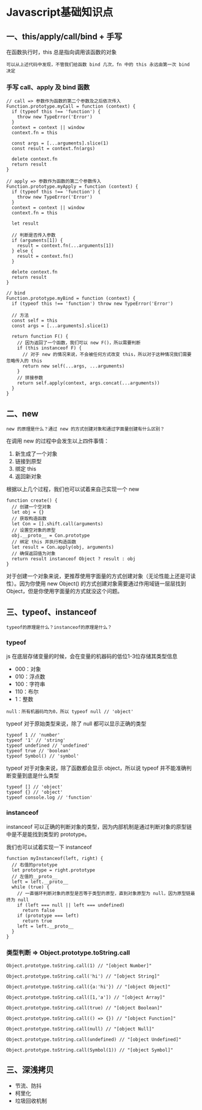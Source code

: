 # Javascript基础知识点

## 一、this/apply/call/bind + 手写

在函数执行时，this 总是指向调用该函数的对象

`可以从上述代码中发现，不管我们给函数 bind 几次，fn 中的 this 永远由第一次 bind 决定`

### 手写 call、apply 及 bind 函数

```
// call => 参数作为函数的第二个参数及之后依次传入
Function.prototype.myCall = function (context) {
  if (typeof this !== 'function') {
    throw new TypeError('Error')
  }
  context = context || window
  context.fn = this

  const args = [...arguments].slice(1)
  const result = context.fn(args)

  delete context.fn
  return result
}

// apply => 参数作为函数的第二个参数传入
Function.prototype.myApply = function (context) {
  if (typeof this !== 'function') {
    throw new TypeError('Error')
  }
  context = context || window
  context.fn = this

  let result

  // 判断是否传入参数
  if (arguments[1]) {
    result = context.fn(...arguments[1])
  } else {
    result = context.fn()
  }

  delete context.fn
  return result
}

// bind
Function.prototype.myBind = function (context) {
  if (typeof this !== 'function') throw new TypeError('Error')

  // 方法
  const self = this
  const args = [...arguments].slice(1)

  return function F() {
    // 因为返回了一个函数，我们可以 new F()，所以需要判断
    if (this instanceof F) {
      // 对于 new 的情况来说，不会被任何方式改变 this，所以对于这种情况我们需要忽略传入的 this
      return new self(...args, ...arguments)
    }
    // 拼接参数
    return self.apply(context, args.concat(...arguments))
  }
}

```

## 二、new

`new 的原理是什么？通过 new 的方式创建对象和通过字面量创建有什么区别？`

在调用 new 的过程中会发生以上四件事情：

1. 新生成了一个对象
2. 链接到原型
3. 绑定 this
4. 返回新对象

根据以上几个过程，我们也可以试着来自己实现一个 new

```
function create() {
  // 创建一个空对象
  let obj = {}
  // 获取构造函数
  let Con = [].shift.call(arguments)
  // 设置空对象的原型
  obj.__proto__ = Con.prototype
  // 绑定 this 并执行构造函数
  let result = Con.apply(obj, arguments)
  // 确保返回值为对象
  return result instanceof Object ? result : obj
}
```

对于创建一个对象来说，更推荐使用字面量的方式创建对象（无论性能上还是可读性）。因为你使用 new Object() 的方式创建对象需要通过作用域链一层层找到 Object，但是你使用字面量的方式就没这个问题。

## 三、typeof、instanceof

`typeof的原理是什么？instanceof的原理是什么？`

### typeof

js 在底层存储变量的时候，会在变量的机器码的低位1-3位存储其类型信息

* 000：对象
* 010：浮点数
* 100：字符串
* 110：布尔
* 1：整数

`null：所有机器码均为0，所以 typeof null // 'object'`

typeof 对于原始类型来说，除了 null 都可以显示正确的类型

```
typeof 1 // 'number'
typeof '1' // 'string'
typeof undefined // 'undefined'
typeof true // 'boolean'
typeof Symbol() // 'symbol'
```

typeof 对于对象来说，除了函数都会显示 object，所以说 typeof 并不能准确判断变量到底是什么类型

```
typeof [] // 'object'
typeof {} // 'object'
typeof console.log // 'function'
```

### instanceof

instanceof 可以正确的判断对象的类型，因为内部机制是通过判断对象的原型链中是不是能找到类型的 prototype。

我们也可以试着实现一下 instanceof

```
function myInstanceof(left, right) {
  // 右值的prototype
  let prototype = right.prototype
  // 左值的__proto__
  left = left.__proto__
  while (true) {
    // 一直循环判断对象的原型是否等于类型的原型，直到对象原型为 null，因为原型链最终为 null
    if (left === null || left === undefined)
      return false
    if (prototype === left)
      return true
    left = left.__proto__
  }
}
```

### 类型判断 => Object.prototype.toString.call

```
Object.prototype.toString.call(1) // "[object Number]"

Object.prototype.toString.call('hi') // "[object String]"

Object.prototype.toString.call({a:'hi'}) // "[object Object]"

Object.prototype.toString.call([1,'a']) // "[object Array]"

Object.prototype.toString.call(true) // "[object Boolean]"

Object.prototype.toString.call(() => {}) // "[object Function]"

Object.prototype.toString.call(null) // "[object Null]"

Object.prototype.toString.call(undefined) // "[object Undefined]"

Object.prototype.toString.call(Symbol(1)) // "[object Symbol]"
```

## 三、深浅拷贝


* 节流、防抖
* 柯里化
* 垃圾回收机制

